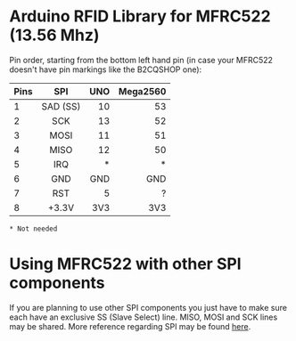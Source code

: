Arduino RFID Library for MFRC522 (13.56 Mhz)
============================================

Pin order, starting from the bottom left hand pin (in case your
MFRC522 doesn't have pin markings like the B2CQSHOP one):

| Pins | SPI      | UNO  | Mega2560 |
| ---- |:--------:| ----:| --------:|
| 1    | SAD (SS) |  10  |  53      |
| 2    | SCK      |  13  |  52      |
| 3    | MOSI     |  11  |  51      |
| 4    | MISO     |  12  |  50      |
| 5    | IRQ      |  *   |  *       |
| 6    | GND      |  GND |  GND     |
| 7    | RST      |  5   |  ?       |
| 8    | +3.3V    |  3V3 |  3V3     |
`* Not needed`

Using MFRC522 with other SPI components
========================================

If you are planning to use other SPI components you just have to make
sure each have an exclusive SS (Slave Select) line.  MISO, MOSI and
SCK lines may be shared. More reference regarding SPI may be found
[here](http://arduino.cc/en/Reference/SPI).
